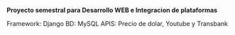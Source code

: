 **Proyecto semestral para Desarrollo WEB e Integracion de plataformas**

Framework: Django
BD: MySQL
APIS: Precio de dolar, Youtube y Transbank
